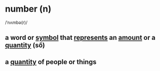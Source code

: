 # number (n)

/ˈnʌmbə(r)/

## a word or [symbol](symbol-n.md#a-sign-number-letter-etc-that-has-a-fixed-meaning-especially-in-science-mathematics-and-music) that [represents](represent-v.md#to-present-or-describe-somebodysomething-in-a-particular-way-especially-when-this-may-not-be-fair-thể-hiện-phản-ánh) an [amount](amount-n.md#a-quantity-of-something) or a [quantity](quantity-n.md#an-amount-or-a-number-of-something) (số)

## a [quantity](quantity-n.md#an-amount-or-a-number-of-something) of people or things